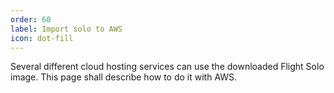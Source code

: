 ```yaml
---
order: 60
label: Import solo to AWS
icon: dot-fill
---
```



Several different cloud hosting services can use the downloaded Flight Solo image. This page shall describe how to do it with AWS.

